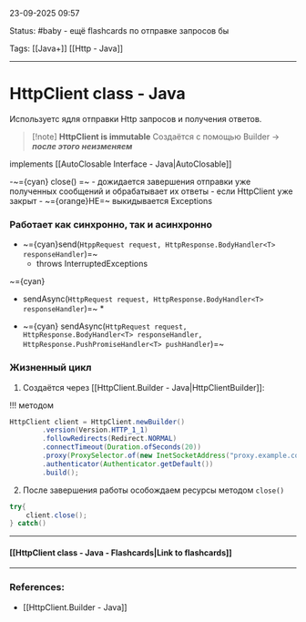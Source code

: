 
23-09-2025 09:57

Status: #baby - ещё flashcards по отправке запросов бы

Tags: [[Java+]]  [[Http - Java]]

---
# HttpClient class - Java

Используетс ядля отправки Http запросов и получения ответов.


> [!note] **HttpClient is immutable**
> Создаётся с помощью Builder -> ***после этого неизменяем***

implements [[AutoClosable Interface - Java|AutoClosable]]

-~={cyan} close() =~
	- дожидается завершения отправки уже полученных сообщений и обрабатывает их ответы
	- если HttpClient уже закрыт - ~={orange}НЕ=~ выкидывается Exceptions
	



### Работает как синхронно, так и асинхронно

- ~={cyan}send(`HtppRequest request, HttpResponse.BodyHandler<T> responseHandler`)=~
	- throws InterruptedExceptions

~={cyan}
* sendAsync(`HttpRequest request, HttpResponse.BodyHandler<T> responseHandler`)=~
	* 
	
	
- ~={cyan} sendAsync(`HttpRequest request, HttpResponse.BodyHandler<T> responseHandler, HttpResponse.PushPromiseHandler<T> pushHandler`)=~
	
	
	

### Жизненный цикл

1. Создаётся через [[HttpClient.Builder - Java|HttpClientBuilder]]:

!!! методом 
```java
HttpClient client = HttpClient.newBuilder()
        .version(Version.HTTP_1_1)
        .followRedirects(Redirect.NORMAL)
        .connectTimeout(Duration.ofSeconds(20))
        .proxy(ProxySelector.of(new InetSocketAddress("proxy.example.com", 80)))
        .authenticator(Authenticator.getDefault())
        .build();
```

2. После завершения работы особождаем ресурсы методом `close()`
```java
try{
	client.close();
} catch()
```



----
#### [[HttpClient class - Java - Flashcards|Link to flashcards]]


---
### References:

- [[HttpClient.Builder - Java]]
